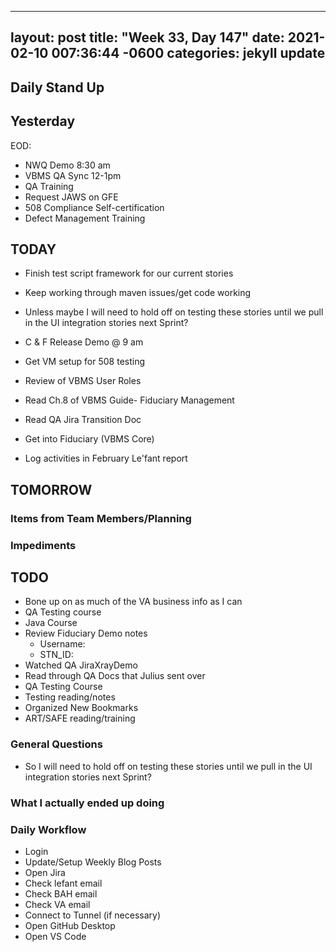 
---
layout: post
title:  "Week 33, Day 147"
date:   2021-02-10 007:36:44 -0600
categories: jekyll update
---

## Daily Stand Up
## Yesterday
EOD:
* NWQ Demo 8:30 am
* VBMS QA Sync 12-1pm
* QA Training
* Request JAWS on GFE
* 508 Compliance Self-certification 
* Defect Management Training


## TODAY
* Finish test script framework for our current stories
* Keep working through maven issues/get code working
* Unless maybe I will need to hold off on testing these stories until we pull in the UI integration stories next Sprint?
* C & F Release Demo @ 9 am
* Get VM setup for 508 testing
* Review of VBMS User Roles

* Read Ch.8 of VBMS Guide- Fiduciary Management
* Read QA Jira Transition Doc 
* Get into Fiduciary (VBMS Core)
* Log activities in February Le'fant report
## TOMORROW

### Items from Team Members/Planning

### Impediments

## TODO
* Bone up on as much of the VA business info as I can
* QA Testing course
* Java Course
* Review Fiduciary Demo notes
  * Username: 
  * STN_ID:
* Watched QA JiraXrayDemo 
* Read through QA Docs that Julius sent over
* QA Testing Course
* Testing reading/notes
* Organized New Bookmarks
* ART/SAFE reading/training


### General Questions  
* So I will need to hold off on testing these stories until we pull in the UI integration stories next Sprint?
### What I actually ended up doing


### Daily Workflow
* Login
* Update/Setup Weekly Blog Posts
* Open Jira
* Check lefant email
* Check BAH email
* Check VA email
* Connect to Tunnel (if necessary)
* Open GitHub Desktop
* Open VS Code